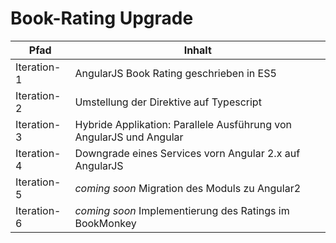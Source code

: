 # Book-Rating Upgrade

Pfad        | Inhalt
------------| ----------------------------------------
Iteration-1 | AngularJS Book Rating geschrieben in ES5
Iteration-2 | Umstellung der Direktive auf Typescript
Iteration-3 | Hybride Applikation: Parallele Ausführung von AngularJS und Angular
Iteration-4 | Downgrade eines Services vorn Angular 2.x auf AngularJS
Iteration-5 | *coming soon* Migration des Moduls zu Angular2
Iteration-6 | *coming soon* Implementierung des Ratings im BookMonkey
